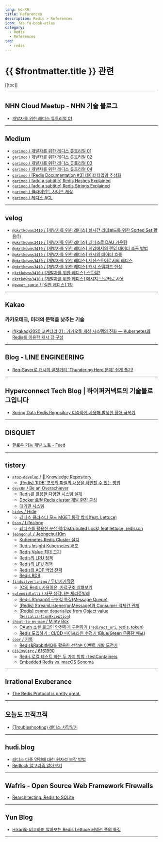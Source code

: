 ```yaml
---
lang: ko-KR
title: References
description: Redis > References
icon: fas fa-book-atlas
category:
  - Redis 
  - References
tag: 
  - redis
---
```


# {{ $frontmatter.title }} 관련

[[toc]]

---

## NHN Cloud Meetup - NHN 기술 블로그

- [개발자를 위한 레디스 튜토리얼 01](https://meetup.nhncloud.com/posts/224) <!-- TODO: 작성 (https://chanhi2000.github.io/bookshelf/meetup.nhncloud.com/224.md) -->

---

## <VPIcon icon="fa-brands fa-medium"/>Medium

- [`garimoo` / 개발자를 위한 레디스 튜토리얼 01](https://medium.com/garimoo/%EA%B0%9C%EB%B0%9C%EC%9E%90%EB%A5%BC-%EC%9C%84%ED%95%9C-%EB%A0%88%EB%94%94%EC%8A%A4-%ED%8A%9C%ED%86%A0%EB%A6%AC%EC%96%BC-01-92aaa24ca8cc)
- [`garimoo` / 개발자를 위한 레디스 튜토리얼 02](https://medium.com/garimoo/%EA%B0%9C%EB%B0%9C%EC%9E%90%EB%A5%BC-%EC%9C%84%ED%95%9C-%EB%A0%88%EB%94%94%EC%8A%A4-%ED%8A%9C%ED%86%A0%EB%A6%AC%EC%96%BC-02-f1029893e263)
- [`garimoo` / 개발자를 위한 레디스 튜토리얼 03](https://medium.com/garimoo/%EA%B0%9C%EB%B0%9C%EC%9E%90%EB%A5%BC-%EC%9C%84%ED%95%9C-%EB%A0%88%EB%94%94%EC%8A%A4-%ED%8A%9C%ED%86%A0%EB%A6%AC%EC%96%BC-03-1d5fa7ca9682)
- [`garimoo` / 개발자를 위한 레디스 튜토리얼 04](https://medium.com/garimoo/%EA%B0%9C%EB%B0%9C%EC%9E%90%EB%A5%BC-%EC%9C%84%ED%95%9C-%EB%A0%88%EB%94%94%EC%8A%A4-%ED%8A%9C%ED%86%A0%EB%A6%AC%EC%96%BC-04-17256c55493d)
- [`garimoo` / [Redis Documentation #3] 데이터타입과 추상화](https://medium.com/garimoo/redis-documentation-3-%EB%8D%B0%EC%9D%B4%ED%84%B0%ED%83%80%EC%9E%85%EA%B3%BC-%EC%B6%94%EC%83%81%ED%99%94-e86bcd15c876)
- [`garimoo` / [add a subtitle] Redis Hashes Explained](https://medium.com/garimoo/add-a-subtitle-redis-hashes-explained-1e422f3446bb)
- [`garimoo` / [add a subtitle] Redis Strings Explained](https://medium.com/garimoo/add-a-subtitle-redis-strings-explained-90f30acc27fc)
- [`garimoo` / 클라이언트 사이드 캐싱](https://medium.com/garimoo/%ED%81%B4%EB%9D%BC%EC%9D%B4%EC%96%B8%ED%8A%B8-%EC%82%AC%EC%9D%B4%EB%93%9C-%EC%BA%90%EC%8B%B1-71a3ca7727ff)
- [`garimoo` / 레디스 ACL](https://medium.com/garimoo/%EB%A0%88%EB%94%94%EC%8A%A4-acl-7dc10b1b7acb)

<!-- END: medium.com -->

---

## <VPIcon icon="iconfont icon-velog"/>velog

- [`@qkrtkdwns3410` / \[개발자를 위한 레디스\] 실시간 리더보드를 위한 Sorted Set 활용(1)](https://velog.io/@qkrtkdwns3410/%EA%B0%9C%EB%B0%9C%EC%9E%90%EB%A5%BC-%EC%9C%84%ED%95%9C-%EB%A0%88%EB%94%94%EC%8A%A4-%EC%8B%A4%EC%8B%9C%EA%B0%84-%EB%A6%AC%EB%8D%94%EB%B3%B4%EA%B7%B8%EB%A5%BC-%EC%9C%84%ED%95%9C-Sorted-Set-%ED%99%9C%EC%9A%A91)
- [`@qkrtkdwns3410` / \[개발자를 위한 레디스\] 레디스로 DAU 카운팅](https://velog.io/@qkrtkdwns3410/%EA%B0%9C%EB%B0%9C%EC%9E%90%EB%A5%BC-%EC%9C%84%ED%95%9C-%EB%A0%88%EB%94%94%EC%8A%A4-%EB%A0%88%EB%94%94%EC%8A%A4%EB%A1%9C-DAU-%EC%B9%B4%EC%9A%B4%ED%8C%85)
- [`@qkrtkdwns3410` / \[개발자를 위한 레디스\] 게임에서의 랜덤 데이터 추출 방법](https://velog.io/@qkrtkdwns3410/%EA%B0%9C%EB%B0%9C%EC%9E%90%EB%A5%BC-%EC%9C%84%ED%95%9C-%EB%A0%88%EB%94%94%EC%8A%A4-%EA%B2%8C%EC%9E%84%EC%97%90%EC%84%9C%EC%9D%98-%EB%9E%9C%EB%8D%A4-%EB%8D%B0%EC%9D%B4%ED%84%B0-%EC%B6%94%EC%B6%9C-%EB%B0%A9%EB%B2%95)
- [`@qkrtkdwns3410` / \[개발자를 위한 레디스\] 캐시의 데이터 흐름](https://velog.io/@qkrtkdwns3410/%EA%B0%9C%EB%B0%9C%EC%9E%90%EB%A5%BC-%EC%9C%84%ED%95%9C-%EB%A0%88%EB%94%94%EC%8A%A4-%EC%BA%90%EC%8B%9C%EC%9D%98-%EB%8D%B0%EC%9D%B4%ED%84%B0-%ED%9D%90%EB%A6%84)
- [`@qkrtkdwns3410` / \[개발자를 위한 레디스\] 세션스토어로서의 레디스](https://velog.io/@qkrtkdwns3410/%EA%B0%9C%EB%B0%9C%EC%9E%90%EB%A5%BC-%EC%9C%84%ED%95%9C-%EB%A0%88%EB%94%94%EC%8A%A4-%EC%84%B8%EC%85%98%EC%8A%A4%ED%86%A0%EC%96%B4%EB%A1%9C%EC%84%9C%EC%9D%98-%EB%A0%88%EB%94%94%EC%8A%A4)
- [`@qkrtkdwns3410` / \[개발자를 위한 레디스\] 캐시 스탬피드 현상](https://velog.io/@qkrtkdwns3410/%EA%B0%9C%EB%B0%9C%EC%9E%90%EB%A5%BC-%EC%9C%84%ED%95%9C-%EB%A0%88%EB%94%94%EC%8A%A4-%EC%BA%90%EC%8B%9C-%EC%8A%A4%ED%83%AC%ED%94%BC%EB%93%9C-%ED%98%84%EC%83%81)
- [`qkrtkdwns3410` / \[개발자를 위한 레디스\] 스트림?](https://velog.io/@qkrtkdwns3410/%EA%B0%9C%EB%B0%9C%EC%9E%90%EB%A5%BC-%EC%9C%84%ED%95%9C-%EB%A0%88%EB%94%94%EC%8A%A4-%EC%8A%A4%ED%8A%B8%EB%A6%BC)
- [`qkrtkdwns3410` / \[개발자를 위한 레디스\] 메시지 브로커로 사용](https://velog.io/@qkrtkdwns3410/%EA%B0%9C%EB%B0%9C%EC%9E%90%EB%A5%BC-%EC%9C%84%ED%95%9C-%EB%A0%88%EB%94%94%EC%8A%A4-%EB%A9%94%EC%8B%9C%EC%A7%80-%EB%B8%8C%EB%A1%9C%EC%BB%A4%EB%A1%9C-%EC%82%AC%EC%9A%A9)
- [`@sweet_sumin` / \[실전 레디스\] 1장](https://velog.io/@sweet_sumin/%EC%8B%A4%EC%A0%84-%EB%A0%88%EB%94%94%EC%8A%A4-1%EC%9E%A5)

<!-- END: velog -->

---

## <VPIcon icon="iconfont icon-kakao"/>Kakao

### 카카오테크, 미래의 문턱을 낮추는 기술

- [if(kakao)2020 코멘터리 01 : 카카오톡 캐싱 시스템의 진화 — Kubernetes와 Redis를 이용한 캐시 팜 구성](https://tech.kakao.com/posts/406) <!-- TODO: 작성 (https://chanhi2000.github.io/bookshelf/tech.kakao.com/406.md) -->

---

## Blog - LINE ENGINEERING

- [Req-Saver로 캐시의 골칫거리 'Thundering Herd 문제' 쉽게 풀기!](https://techblog.lycorp.co.jp/ko/req-saver-for-thundering-herd-problem-in-cache) <!-- TODO: 작성 (https://chanhi2000.github.io/bookshelf/engineering.linecorp.com/req-saver-for-thundering-herd-problem-in-cache.md) -->

---

## Hyperconnect Tech Blog | 하이퍼커넥트의 기술블로그입니다

- [Spring Data Redis Repository 미숙하게 사용해 발생한 장애 극복기](https://hyperconnect.github.io/2022/12/12/fix-increasing-memory-usage.html) <!-- TODO: 작성 (https://chanhi2000.github.io/bookshelf/hyperconnect.github.io/fix-increasing-memory-usage.md) -->

---

## DISQUIET

- [팔로우 기능 개발 노트 - Feed](https://disquiet.io/@jeong7331/makerlog/1503)

---

## tistory

- [`atoz-develop` / 💾 Knowledge Repository](https://atoz-develop.tistory.com/m/)
  - [[Redis] ‘RDB’ 포맷의 파일의 내용을 확인할 수 있는 방법](https://atoz-develop.tistory.com/m/entry/Redis-%E2%80%98RDB%E2%80%99-%ED%8F%AC%EB%A7%B7%EC%9D%98-%ED%8C%8C%EC%9D%BC%EC%9D%98-%EB%82%B4%EC%9A%A9%EC%9D%84-%ED%99%95%EC%9D%B8%ED%95%A0-%EC%88%98-%EC%9E%88%EB%8A%94-%EB%B0%A9%EB%B2%95)
  <!-- END: atoz-develop -->
- [`devs0n` / Be an Overachiever](https://devs0n.tistory.com/m/)
  - [Redis를 활용한 다양한 시스템 설계](https://devs0n.tistory.com/m/92)
  - [Docker 로컬 Redis cluster 개발 환경 구성](https://devs0n.tistory.com/m/202)
  - [대기열 시스템](https://devs0n.tistory.com/m/201)
  <!-- END: devs0n -->
- [`hides` / Hide](https://hides.tistory.com/m/)
  - [레디스 클러스터 모드 MGET 동작 방식(feat. Lettuce)](https://hides.tistory.com/m/1150)
  <!-- END: hides -->
- [`0soo` / Lifealong](https://0soo.tistory.com/m/)
  - [레디스를 활용한 분산 락(Distrubuted Lock) feat lettuce, redisson](https://0soo.tistory.com/m/256)
  <!-- END: 0soo -->
- [`jeongchul` / Jeongchul Kim](https://jeongchul.tistory.com/m/)
  - [Kubernetes Redis Cluster 설치](https://jeongchul.tistory.com/m/725)
  - [Redis Insight Kubernetes 배포](https://jeongchul.tistory.com/m/726)
  - [Redis Value 최대 크기](https://jeongchul.tistory.com/m/769)
  - [Redis의 LRU 정책](https://jeongchul.tistory.com/m/770)
  - [Redis의 LFU 정책](https://jeongchul.tistory.com/m/771)
  - [Redis의 AOF 백업 전략](https://jeongchul.tistory.com/m/772)
  - [Redis RDB](https://jeongchul.tistory.com/m/773)
  <!-- END: jeongchul -->
- [`findsilverlining` / 무너지기직전](https://findsilverlining.tistory.com/m/)
  - [\[CS\] Redis 사용이유, 자료구조 살펴보기](https://findsilverlining.tistory.com/m/121)
  <!-- END: findsilverlining -->
- [`splendidlolli` / 자꾸 생각나는 체리쥬빌레](https://splendidlolli.tistory.com/m/)
  - [Redis Stream의 구조적 특징(Message Queue)](https://splendidlolli.tistory.com/m/762)
  - [\[Redis\] StreamListener(onMessage)와 Consumer 객체간 관계](https://splendidlolli.tistory.com/m/775)
  - [\[Redis\] cannot deserialize from Object value (`SerializationException`)](https://splendidlolli.tistory.com/m/782)
  <!-- END: splendidlolli -->
- [`shout-to-my-mae` / Minty Box](https://shout-to-my-mae.tistory.com/m/)
  - [OAuth 소셜 로그인 안전하게 구현하기 (`redirect_uri`, redis, token)](https://shout-to-my-mae.tistory.com/m/444)
  - [Redis 도입하기 : CI/CD 파이프라인 수정기 (Blue/Green 무중단 배포)](https://shout-to-my-mae.tistory.com/m/445)
  <!-- END: shout-to-my-mae -->
- [`coor` / 기록](https://coor.tistory.com/m/)
  - [Redis&RabbitMQ를 활용한 선착순 이벤트 개발 도전기](https://coor.tistory.com/m/67)
  <!-- END: coor -->
- [`6161990src` / 6161990](https://6161990src.tistory.com/m/)
  - [Redis 로컬 테스트 하는 두 가지 방법 : testContainers](https://6161990src.tistory.com/m/153)
  - [Embedded Redis vs. macOS Sonoma](https://6161990src.tistory.com/m/158)
  <!-- END: 6161990src -->
<!-- END: tistory.com -->

---

## Irrational Exuberance

- [The Redis Protocol is pretty great.](https://lethain.com/redis-protocol/)

---

## 오늘도 끄적끄적

- [(Troubleshooting) 레디스 사망일기](https://perfectacle.github.io/2019/05/29/redis-monitoring/index.html)

---

## hudi.blog

- [레디스 다중 명령에 대한 원자성 보장 방법](https://hudi.blog/redis-atomicity/)
- [Redlock 알고리즘 알아보기](https://hudi.blog/redlock-algorithm/)

<!-- END: hudi.blog -->

---

## Wafris - Open Source Web Framework Firewalls

- [Rearchitecting: Redis to SQLite](https://wafris.org/blog/rearchitecting-for-sqlite)

<!-- END: wafris.org -->

---

## Yun Blog

- [Hikari와 비교하며 알아보는 Redis Lettuce 커넥션 풀의 특징](https://cheese10yun.github.io/redis-lettuce-connection/)

<!-- END: cheese10yun.github.io -->

---

<TagLinks />